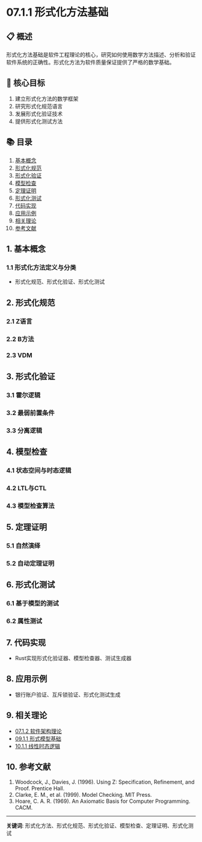 # 07.1.1 形式化方法基础

## 📋 概述

形式化方法基础是软件工程理论的核心，研究如何使用数学方法描述、分析和验证软件系统的正确性。形式化方法为软件质量保证提供了严格的数学基础。

## 🎯 核心目标

1. 建立形式化方法的数学框架
2. 研究形式化规范语言
3. 发展形式化验证技术
4. 提供形式化测试方法

## 📚 目录

1. [基本概念](#1-基本概念)
2. [形式化规范](#2-形式化规范)
3. [形式化验证](#3-形式化验证)
4. [模型检查](#4-模型检查)
5. [定理证明](#5-定理证明)
6. [形式化测试](#6-形式化测试)
7. [代码实现](#7-代码实现)
8. [应用示例](#8-应用示例)
9. [相关理论](#9-相关理论)
10. [参考文献](#10-参考文献)

## 1. 基本概念

### 1.1 形式化方法定义与分类

- 形式化规范、形式化验证、形式化测试

## 2. 形式化规范

### 2.1 Z语言

### 2.2 B方法

### 2.3 VDM

## 3. 形式化验证

### 3.1 霍尔逻辑

### 3.2 最弱前置条件

### 3.3 分离逻辑

## 4. 模型检查

### 4.1 状态空间与时态逻辑

### 4.2 LTL与CTL

### 4.3 模型检查算法

## 5. 定理证明

### 5.1 自然演绎

### 5.2 自动定理证明

## 6. 形式化测试

### 6.1 基于模型的测试

### 6.2 属性测试

## 7. 代码实现

- Rust实现形式化验证器、模型检查器、测试生成器

## 8. 应用示例

- 银行账户验证、互斥锁验证、形式化测试生成

## 9. 相关理论

- [07.1.2 软件架构理论](07.1.2_软件架构理论.md)
- [09.1.1 形式模型基础](../09_Formal_Model_Theory/09.1.1_形式模型基础.md)
- [10.1.1 线性时态逻辑](../10_Temporal_Logic_Theory/10.1.1_线性时态逻辑.md)

## 10. 参考文献

1. Woodcock, J., Davies, J. (1996). Using Z: Specification, Refinement, and Proof. Prentice Hall.
2. Clarke, E. M., et al. (1999). Model Checking. MIT Press.
3. Hoare, C. A. R. (1969). An Axiomatic Basis for Computer Programming. CACM.

---
**关键词**: 形式化方法、形式化规范、形式化验证、模型检查、定理证明、形式化测试
